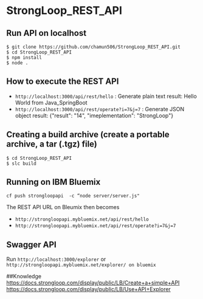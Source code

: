 # StrongLoop_REST_API 

## Run API on localhost
```
$ git clone https://github.com/chamun506/StrongLoop_REST_API.git
$ cd StrongLoop_REST_API
$ npm install
$ node .
```

## How to execute the REST API 
- `http://localhost:3000/api/rest/hello` : Generate plain text result: Hello World from Java_SpringBoot
- `http://localhost:3000/api/rest/operate?i=7&j=7` : Generate JSON object result: {"result": "14", "imeplementation": "StrongLoop"}

## Creating a build archive (create a portable archive, a tar (.tgz) file)
```
$ cd StrongLoop_REST_API
$ slc build
```

## Running on IBM Bluemix
`cf push strongloopapi  -c “node server/server.js" `

The REST API URL on Bleumix then becomes 
- `http://strongloopapi.mybluemix.net/api/rest/hello`
- `http://strongloopapi.mybluemix.net/api/rest/operate?i=7&j=7`

## Swagger API
Run `http://localhost:3000/explorer` 
or `http://strongloopapi.mybluemix.net/explorer/ on bluemix `

##Knowledge
https://docs.strongloop.com/display/public/LB/Create+a+simple+API
https://docs.strongloop.com/display/public/LB/Use+API+Explorer


